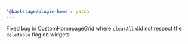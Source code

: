 ```yaml
---
'@backstage/plugin-home': patch
---
```


Fixed bug in CustomHomepageGrid where `clearAll` did not respect the `deletable` flag on widgets
